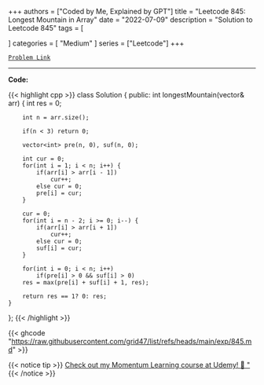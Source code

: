 
+++
authors = ["Coded by Me, Explained by GPT"]
title = "Leetcode 845: Longest Mountain in Array"
date = "2022-07-09"
description = "Solution to Leetcode 845"
tags = [
    
]
categories = [
    "Medium"
]
series = ["Leetcode"]
+++



[`Problem Link`](https://leetcode.com/problems/longest-mountain-in-array/description/)

---

**Code:**

{{< highlight cpp >}}
class Solution {
public:
    int longestMountain(vector<int>& arr) {
        int res = 0;
        
        int n = arr.size();
        
        if(n < 3) return 0;

        vector<int> pre(n, 0), suf(n, 0);
        
        int cur = 0;
        for(int i = 1; i < n; i++) {
            if(arr[i] > arr[i - 1])
                cur++;
            else cur = 0;
            pre[i] = cur;
        }

        cur = 0;
        for(int i = n - 2; i >= 0; i--) {
            if(arr[i] > arr[i + 1])
                cur++;
            else cur = 0;
            suf[i] = cur;
        }
        
        for(int i = 0; i < n; i++)
            if(pre[i] > 0 && suf[i] > 0)
        res = max(pre[i] + suf[i] + 1, res);
        
        return res == 1? 0: res;
    }
};
{{< /highlight >}}

{{< ghcode "https://raw.githubusercontent.com/grid47/list/refs/heads/main/exp/845.md" >}}

{{< notice tip >}}
[Check out my Momentum Learning course at Udemy! 🚀 "](https://www.udemy.com/course/blind-75-the-data-structures-and-algorithms-essentials/)
{{< /notice >}}

